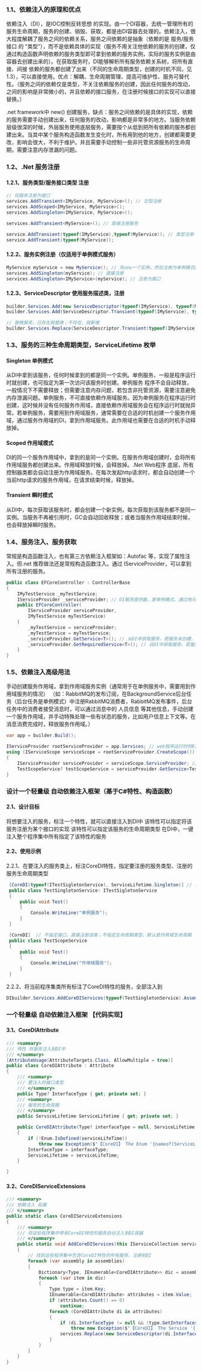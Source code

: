 ### 1.1、依赖注入的原理和优点

依赖注入（DI），是IOC控制反转思想 的实现。由一个DI容器，去统一管理所有的服务生命周期，服务的创建、销毁、获取，都是由DI容器去处理的。依赖注入，很大程度解耦了服务之间的依赖关系，服务之间依赖的是抽象（依赖的是 服务/服务接口 的 “类型”），而不是依赖具体的实现（服务不用关注他依赖的服务的创建，仅通过构造函数声明依赖的服务类型即可拿到依赖的服务实例，实际的服务实例是由容器去创建出来的）。在获取服务时，DI能够解析所有服务依赖关系树，将所有直接、间接 依赖的服务都创建了出来（不同的生命周期类型，创建的时机不同，见1.3），可以直接使用。优点：解耦、生命周期管理、提高可维护性、服务可替代性。（服务之间的依赖仅是类型，不关注依赖服务的创建，因此任何服务的改动，之间的影响是非常微小的，并且依赖的接口服务，在注册时候接口的实现可以直接替换。）

.net framework中 new() 创建服务，缺点：服务之间依赖的是具体的实现，依赖的服务需要手动创建出来，任何服务的改动，影响都是非常多的地方。当服务依赖层级很深的时候，外层服务使用底层服务，需要按个从低到把所有依赖的服务都创建出来。当其中某个服务构造函数发生变化时，所有用到他的地方，创建都需要更改，影响会很大，不利于维护。并且需要手动控制一些非托管资源服务的生命周期，需要注意内存泄漏的问题。  

### 1.2、.Net 服务注册

#### 1.2.1、服务类型/服务接口类型 注册

```C#
// 将服务注册为接口 
services.AddTransient<IMyService, MyService>(); // 泛型注册
services.AddScoped<IMyService, MyService>();
services.AddSingleton<IMyService, MyService>();

services.AddTransient<MyService>(); // 直接注册服务

service.AddTransient(typeof(IMyService),typeof(MyService)); // 类型注册
service.AddTransient(typeof(MyService));
```

#### 1.2.2、服务实例注册（仅适用于单例模式服务）

```C#
MyService myService = new MyService(); // 先new一个实例，然后注册为单例模式服务
services.AddSingleton(myService); // 直接注册
services.AddSingleton<IMyService>(myService); // 注册为接口
```

#### 1.2.3、ServiceDescriptor 使用服务描述类，注册

```C#
builder.Services.Add(new ServiceDescriptor(typeof(IMyService), typeof(MyService), ServiceLifetime.Transient)); // 注册的服务类型，服务的实现类型，服务的生命周期
builder.Services.Add(ServiceDescriptor.Transient(typeof(IMyService), typeof(MyService)));

// 替换服务，已存在就替换；不存在，就新增
builder.Services.Replace(ServiceDescriptor.Transient(typeof(IMyService), typeof(MyService))); // Replace：如果IMyService服务已存在，就替换；不存在，就新增。
```

### 1.3、服务的三种生命周期类型，ServiceLifetime 枚举

#### Singleton 单例模式

从DI中拿到该服务，任何时候拿到的都是同一个实例。单例服务，一般是程序运行时就创建，也可指定为第一次访问该服务时创建。单例服务 程序不会自动释放，一般情况下不需要释放；但需要注意内存问题，若包含非托管资源，需要注意避免内存泄漏问题。单例服务，不可直接依赖作用域服务。因为单例服务在程序运行时创建，这时候并没有任何服务作用域，直接依赖作用域服务会在程序运行时就抛异常。若单例服务，需要用到作用域服务，通常需要在合适的时机创建一个服务作用域，通过服务作用域的DI，拿到作用域服务。此作用域也需要在合适的时机手动释放掉。

#### Scoped 作用域模式

DI的同一个服务作用域中，拿到的是同一个实例。在服务作用域创建时，会将所有作用域服务都创建出来。作用域释放时候，会释放掉。.Net Web程序 底层，所有控制器类都会自动注册为作用域服务。在每次发起http请求时，都会自动创建一个当前http请求的服务作用域，在请求结束时候，释放掉。

#### Transient 瞬时模式

从DI中，每次获取该服务时，都会创建一个新实例，每次获取到该服务都不是同一实例。当服务不再被引用时，GC会自动回收释放；或者当服务作用域结束时候，也会释放掉瞬时服务。

### 1.4、服务注入、服务获取

常规是构造函数注入，也有第三方依赖注入框架如：Autofac 等，实现了属性注入。但.net 推荐做法还是常规构造函数注入。通过 IServiceProvider，可以拿到所有注册的服务。

```c#
public class EFCoreController : ControllerBase
{
    IMyTestService _myTestService;
    IServiceProvider _serviceProvider; // DI服务提供器，是单例模式。通过他可以获取到DI中所有单例、瞬时服务。若在某个服务作用域内，则也可以获取到所有作用域服务。此处控制器中，是在http请求的服务作用域内。
    public EFCoreController(
        IServiceProvider serviceProvider,
        IMyTestService myTestService)
    {
        _myTestService = serviceProvider;
        _myTestService = myTestService;
        _serviceProvider.GetService<T>(); // 从DI中获取服务，若服务未创建，获取不到，返回 null
        _serviceProvider.GetRequiredService<T>(); // 从DI中获取服务，若服务未创建，获取不到，则会抛异常
    }
}
```

### 1.5、依赖注入高级用法

手动创建服务作用域，拿到作用域服务实例（通常用于在单例服务中，需要用到作用域服务的情况）
（如：RabbitMQ的发布订阅，在BackgroundService后台任务（后台任务是单例模式）中注册RabbitMQ消费者，RabbitMQ发布事件，后台任务中的消费者接受消息时，可以通过消息中的 人员信息 等其他信息，手动创建一个服务作用域，并手动特殊处理一些有状态的服务，比如用户信息上下文等。在消息消费完成时，释放服务作用域。）

```c#
var app = builder.Build();

IServiceProvider rootServiceProvider = app.Services; // web程序运行时的DI，可以访问单例服务和瞬时服务，但无法访问作用域服务。
using (IServiceScope serviceScope = rootServiceProvider.CreateScope()) // IServiceProvider.CreateScope() 创建一个服务作用域，此时所有作用域服务都会创建出来。
{
    IServiceProvider serviceProvider = serviceScope.ServiceProvider; // 使用服务作用域中的DI，可以访问 作用域服务
    TestScopeService? testScopeService = serviceProvider.GetService<TestScopeService>(); // 测试拿到作用域服务实例
}
```

### 设计一个轻量级 自动依赖注入框架（基于C#特性、构造函数）

#### 2.1、设计目标

将想要注入的服务，标注一个特性，就可以直接注入到DI中
该特性可以指定将该服务注册为某个接口的实现
该特性可以指定该服务的生命周期类型
在DI中，一键注入整个程序集中所有指定了该特性的服务

#### 2.2、使用示例

2.2.1、在要注入的服务类上，标注CoreDI特性，指定要注册的服务类型、注册的服务生命周期类型

```C#
 [CoreDI(typeof(ITestSigletonService), ServiceLifetime.Singleton)] // 将该服务以接口形式注册到DI（这个类必须是该接口的实现）；指定生命周期类型
 public class TestSingletonService: ITestSigletonService
 {
     public void Test()
     {
         Console.WriteLine("单例服务");
     }
 }

 [CoreDI]  // 不指定接口，直接注册该类；不指定生命周期类型，默认是作用域生命周期
 public class TestScopeService
 {
     public void Test()
     {
         Console.WriteLine("作用域服务");
     }
 }
```

2.2.2、将当前程序集类所有标注了CoreDI特性的服务，全部注入到

```C#
DIbuilder.Services.AddCoreDIServices(typeof(TestSingletonService).Assembly);
```

### 一个轻量级 自动依赖注入框架 【代码实现】

#### 3.1、CoreDIAttribute

```C#
/// <summary>
/// 特性 将服务注入到DI中 
/// </summary>
[AttributeUsage(AttributeTargets.Class, AllowMultiple = true)]
public class CoreDIAttribute : Attribute
{
    /// <summary>
    /// 要注入的接口类型
    /// </summary>
    public Type? InterfaceType { get; private set; }
    /// <summary>
    /// 服务的生命周期
    /// </summary>
    public ServiceLifetime ServiceLifetime { get; private set; }

    public CoreDIAttribute(Type? interfaceType = null, ServiceLifetime serviceLifeTime = ServiceLifetime.Scoped)
    {
        if (!Enum.IsDefined(serviceLifeTime))
            throw new Exception($"【CoreDI】 The Enum '{nameof(ServiceLifetime)}' value error.");
        InterfaceType = interfaceType;
        ServiceLifetime = serviceLifeTime;
    }

}
```

#### 3.2、CoreDIServiceExtensions

```C#
/// <summary>
/// 依赖注入 拓展
/// </summary>
public static class CoreDIServiceExtensions
{
    /// <summary>
    /// 将这些程序集中带有CoreDI特性的服务自动注入到DI容器
    /// </summary>
    public static void AddCoreDIServices(this IServiceCollection services, params Assembly[] assemblies)
    {
        // 找到这些程序集中包含CoreDI特性的所有服务，注册到DI
        foreach (var assembly in assemblies)
        {
            Dictionary<Type, IEnumerable<CoreDIAttribute>> dic = assembly.GetTypes().ToDictionary(x => x, x => x.GetCustomAttributes<CoreDIAttribute>());
            foreach (var item in dic)
            {
                Type type = item.Key;
                IEnumerable<CoreDIAttribute> attributes = item.Value;
                if (attributes.Count() == 0)
                    continue;
                foreach (CoreDIAttribute di in attributes)
                {
                    if (di.InterfaceType != null && !type.GetInterfaces().Any(x => x == di.InterfaceType)) // 若服务注册为接口形式，则必须是该接口的实现类
                        throw new Exception($"【CoreDI】 The Service '{type?.Name}' can not be resolving to the Service '{di.InterfaceType.Name}' ");
                    services.Replace(new ServiceDescriptor(di.InterfaceType ?? type, type, di.ServiceLifetime)); // 使用服务描述类 ServiceDescriptor 将服务注册到DI，存在就替换，不存在就新增；从CoreDI特性中拿到指定的生命周期类型
                }
            }
        }
    }
}
```

